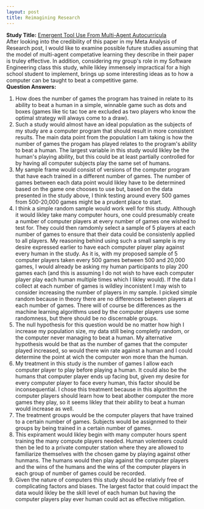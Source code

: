 ```yaml
---
layout: post
title: Reimagining Research
---
```

**Study Title:** [Emergent Tool Use From Multi-Agent Autocurricula](https://arxiv.org/pdf/1909.07528.pdf)  
After looking into the credibility of this paper in my Meta Analysis of Research post, I would like to examine possible future studies assuming that the model of multi-agent competative learning they describe in their paper is truley effective. In addition, considering my group's role in my Software Engineering class this study, while likley immensely impractical for a high school student to implement, brings up some interesting ideas as to how a computer can be taught to beat a competitive game.  
**Question Answers:**  
  
1. How does the number of games the program has trained in relate to its ability to beat a human in a simple, winnable game such as dots and boxes (games like tic tac toe are excluded as two players who know the optimal strategy will always come to a draw).  
2. Such a study would almost have an ideal population as the subjects of my study are a computer program that should result in more consistent results. The main data point from the population I am taking is how the number of games the progam has played relates to the program's ability to beat a human. The largest variable in this study would likley be the human's playing ability, but this could be at least partially controlled for by having all computer subjects play the same set of humans.
3. My sample frame would consist of versions of the computer program that have each trained in a different number of games. The number of games between each data point would likley have to be determined based on the game one chooses to use but, based on the data presented in the study above, I think testing around every 500 games from 500-20,000 games might be a prudent place to start.  
4. I think a simple random sample would work well for this study. Although it would likley take many computer hours, one could presumably create a number of computer players at every number of games one wished to test for. They could then ramdomly select a sample of 5 players at each number of games to ensure that their data could be consistenly applied to all players. My reasoning behind using such a small sample is my desire expressed earlier to have each computer player play against every human in the study. As it is, with my proposed sample of 5 computer players taken every 500 games between 500 and 20,000 games, I would already be asking my human participants to play 200 games each (and this is assuming I do not wish to have each computer player play each human multiple times which I likley would). If the data I collect at each number of games is wildley inconistent I may wish to consider increasing the number of players in my sample. I picked simple random because in theory there are no differences between players at each number of games. There will of course be differences as the machine learning algorithms used by the computer players use some randomness, but there should be no discernable groups.  
5. The null hypothesis for this question would be no matter how high I increase my population size, my data still being completly random, or the computer never managing to beat a human. My alternative hypothesis would be that as the number of games that the computer played increased, so would there win rate against a human and I could determine the point at wich the computer won more than the human. 
6. My treatment in this study is the number of games I allow each computer player to play before playing a human. It could also be the humans that computer player ends up facing but, given my desire for every computer player to face every human, this factor should be inconsequential. I chose this treatment because in this algorithm the computer players should learn how to beat abother computer the more games they play, so it seems likley that their ability to beat a human would increase as well.   
7. The treatment groups would be the computer players that have trained to a certain number of games. Subjects would be assignmed to their groups by being trained in a certain number of games.  
8. This expirament would likley begin with many computer hours spent training the many compute players needed. Human volenteers could then be led to a private computer station where they are allowed to familiarize themselves with the chosen game by playing against other hunmans. The humans would then play against the computer players and the wins of the humans and the wins of the computer players in each group of number of games could be recorded.  
9. Given the nature of computers this study should be relativly free of complicating factors and biases. The largest factor that could impact the data would likley be the skill level of each human but having the computer players play ever human could act as effective mitigation.  
